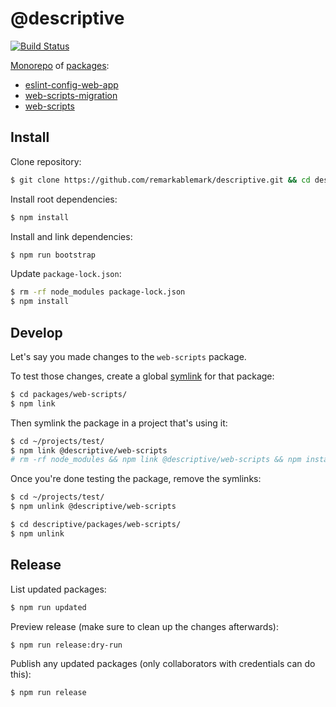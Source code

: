 # @descriptive

[![Build Status](https://github.com/remarkablemark/descriptive/workflows/build/badge.svg?branch=master)](https://github.com/remarkablemark/descriptive/actions?query=workflow%3Abuild)

[Monorepo](https://github.com/lerna/lerna) of [packages](packages):

- [eslint-config-web-app](packages/eslint-config-web-app)
- [web-scripts-migration](packages/web-scripts-migration)
- [web-scripts](packages/web-scripts)

## Install

Clone repository:

```sh
$ git clone https://github.com/remarkablemark/descriptive.git && cd descriptive
```

Install root dependencies:

```sh
$ npm install
```

Install and link dependencies:

```sh
$ npm run bootstrap
```

Update `package-lock.json`:

```sh
$ rm -rf node_modules package-lock.json
$ npm install
```

## Develop

Let's say you made changes to the `web-scripts` package.

To test those changes, create a global [symlink](https://docs.npmjs.com/cli/link.html) for that package:

```sh
$ cd packages/web-scripts/
$ npm link
```

Then symlink the package in a project that's using it:

```sh
$ cd ~/projects/test/
$ npm link @descriptive/web-scripts
# rm -rf node_modules && npm link @descriptive/web-scripts && npm install
```

Once you're done testing the package, remove the symlinks:

```sh
$ cd ~/projects/test/
$ npm unlink @descriptive/web-scripts
```

```sh
$ cd descriptive/packages/web-scripts/
$ npm unlink
```

## Release

List updated packages:

```sh
$ npm run updated
```

Preview release (make sure to clean up the changes afterwards):

```sh
$ npm run release:dry-run
```

Publish any updated packages (only collaborators with credentials can do this):

```sh
$ npm run release
```
